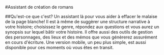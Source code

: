 #Assistant de création de romans

##Qu'est-ce que c'est?
Un assistant là pour vous aider à effacer le malaise de la page blanche! Il est à même de suggèrer une structure narrative à votre histoire; choisissez le genre, répondez aux questions et vous aurez un synopsis sur lequel bâtir votre histoire. Il offre aussi des outils de gestion des personnages, des lieux et des mémos que vous génèrerez assurément en cours d'écriture. Une version mobile, un peu plus simple, est aussi disponible pour ces moments où vous êtes en transit.



